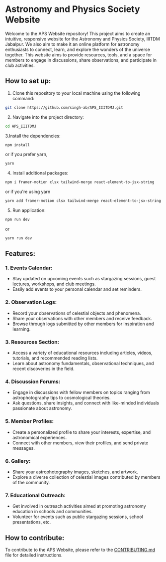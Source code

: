 # Astronomy and Physics Society Website

Welcome to the APS Website repository! This project aims to create an intuitive, responsive website for the Astronomy and Physics Society, IIITDM Jabalpur. We also aim to make it an online platform for astronomy enthusiasts to connect, learn, and explore the wonders of the universe together. This website aims to provide resources, tools, and a space for members to engage in discussions, share observations, and participate in club activities.
##

## How to set up:

1. Clone this repository to your local machine using the following command:
 ```bash
 git clone https://github.com/singh-ab/APS_IIITDMJ.git
```
2. Navigate into the project directory:
```bash
cd APS_IIITDMJ
```
3.Install the dependencies:
```bash
npm install
```
or if you prefer yarn,
```bash
yarn
```
4. Install additional packages:
```bash
npm i framer-motion clsx tailwind-merge react-element-to-jsx-string
```
 or if you're using yarn
 ```bash
 yarn add framer-motion clsx tailwind-merge react-element-to-jsx-string
```
5. Run application:
 ```bash
npm run dev
```
or 
```bash
yarn run dev
```

## Features:

### 1. Events Calendar:
- Stay updated on upcoming events such as stargazing sessions, guest lectures, workshops, and club meetings.
- Easily add events to your personal calendar and set reminders.

### 2. Observation Logs:
- Record your observations of celestial objects and phenomena.
- Share your observations with other members and receive feedback.
- Browse through logs submitted by other members for inspiration and learning.

### 3. Resources Section:
- Access a variety of educational resources including articles, videos, tutorials, and recommended reading lists.
- Learn about astronomy fundamentals, observational techniques, and recent discoveries in the field.

### 4. Discussion Forums:
- Engage in discussions with fellow members on topics ranging from astrophotography tips to cosmological theories.
- Ask questions, share insights, and connect with like-minded individuals passionate about astronomy.

### 5. Member Profiles:
- Create a personalized profile to share your interests, expertise, and astronomical experiences.
- Connect with other members, view their profiles, and send private messages.

### 6. Gallery:
- Share your astrophotography images, sketches, and artwork.
- Explore a diverse collection of celestial images contributed by members of the community.

### 7. Educational Outreach:
- Get involved in outreach activities aimed at promoting astronomy education in schools and communities.
- Volunteer for events such as public stargazing sessions, school presentations, etc.

## How to contribute:

To contribute to the APS Website, please refer to the [CONTRIBUTING.md](CONTRIBUTING.md) file for detailed instructions.
